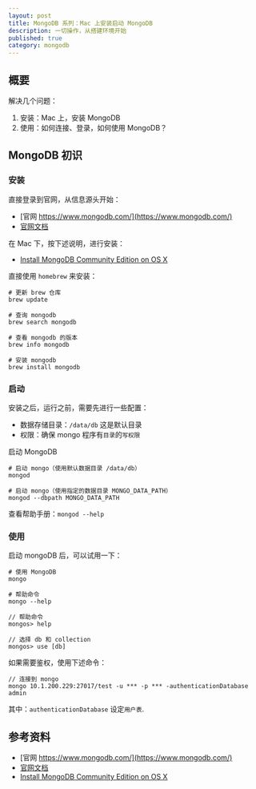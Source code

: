 ```yaml
---
layout: post
title: MongoDB 系列：Mac 上安装启动 MongoDB
description: 一切操作，从搭建环境开始
published: true
category: mongodb
---
```


## 概要

解决几个问题：

1. 安装：Mac 上，安装 MongoDB
2. 使用：如何连接、登录，如何使用 MongoDB？

## MongoDB 初识

### 安装

直接登录到官网，从信息源头开始：

* [官网 https://www.mongodb.com/](https://www.mongodb.com/)
* [官网文档](https://docs.mongodb.com/manual/installation/)

在 Mac 下，按下述说明，进行安装：

* [Install MongoDB Community Edition on OS X](https://docs.mongodb.com/manual/tutorial/install-mongodb-on-os-x/)

直接使用 `homebrew` 来安装：

```
# 更新 brew 仓库
brew update

# 查询 mongodb
brew search mongodb

# 查看 mongodb 的版本
brew info mongodb

# 安装 mongodb
brew install mongodb
```

### 启动

安装之后，运行之前，需要先进行一些配置：

* 数据存储目录：`/data/db` 这是默认目录
* 权限：确保 mongo 程序有`目录`的`写权限`

启动 MongoDB

```
# 启动 mongo（使用默认数据目录 /data/db）
mongod

# 启动 mongo（使用指定的数据目录 MONGO_DATA_PATH）
mongod --dbpath MONGO_DATA_PATH
```

查看帮助手册：`mongod --help`

### 使用

启动 mongoDB 后，可以试用一下：

```
# 使用 MongoDB
mongo

# 帮助命令
mongo --help

// 帮助命令
mongos> help
  
// 选择 db 和 collection
mongos> use [db]
```

如果需要鉴权，使用下述命令：

```
// 连接到 mongo
mongo 10.1.200.229:27017/test -u *** -p *** -authenticationDatabase admin
```

其中：`authenticationDatabase` 设定`用户表`.



## 参考资料

* [官网 https://www.mongodb.com/](https://www.mongodb.com/)
* [官网文档](https://docs.mongodb.com/manual/installation/)
* [Install MongoDB Community Edition on OS X](https://docs.mongodb.com/manual/tutorial/install-mongodb-on-os-x/)










[NingG]:    http://ningg.github.com  "NingG"










